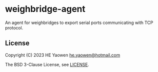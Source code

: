 # weighbridge-agent

An agent for weighbridges to export serial ports communicating with TCP protocol.

## License

Copyright (C) 2023 HE Yaowen <he.yaowen@hotmail.com>

The BSD 3-Clause License, see [LICENSE](./LICENSE).
